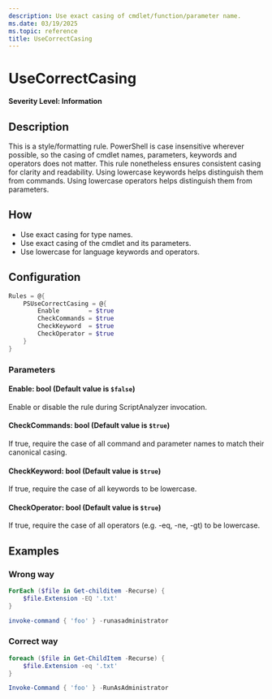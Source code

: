 ```yaml
---
description: Use exact casing of cmdlet/function/parameter name.
ms.date: 03/19/2025
ms.topic: reference
title: UseCorrectCasing
---
```

# UseCorrectCasing

**Severity Level: Information**

## Description

This is a style/formatting rule. PowerShell is case insensitive wherever possible, so the casing of
cmdlet names, parameters, keywords and operators does not matter. This rule nonetheless ensures
consistent casing for clarity and readability. Using lowercase keywords helps distinguish them from
commands. Using lowercase operators helps distinguish them from parameters.

## How

- Use exact casing for type names.
- Use exact casing of the cmdlet and its parameters.
- Use lowercase for language keywords and operators.

## Configuration

```powershell
Rules = @{
    PSUseCorrectCasing = @{
        Enable        = $true
        CheckCommands = $true
        CheckKeyword  = $true
        CheckOperator = $true
    }
}
```

### Parameters

#### Enable: bool (Default value is `$false`)

Enable or disable the rule during ScriptAnalyzer invocation.

#### CheckCommands: bool (Default value is `$true`)

If true, require the case of all command and parameter names to match their canonical casing.

#### CheckKeyword: bool (Default value is `$true`)

If true, require the case of all keywords to be lowercase.

#### CheckOperator: bool (Default value is `$true`)

If true, require the case of all operators (e.g. -eq, -ne, -gt) to be lowercase.

## Examples

### Wrong way

```powershell
ForEach ($file in Get-childitem -Recurse) {
    $file.Extension -EQ '.txt'
}

invoke-command { 'foo' } -runasadministrator
```

### Correct way

```powershell
foreach ($file in Get-ChildItem -Recurse) {
    $file.Extension -eq '.txt'
}

Invoke-Command { 'foo' } -RunAsAdministrator
```
